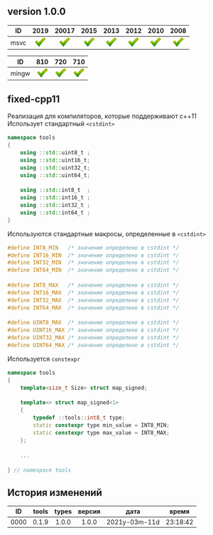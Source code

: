 
[P]: ../../../icons/progress.png
[V]: ../../../icons/success.png
[X]: ../../../icons/failed.png
[D]: ../../../icons/danger.png
[E]: ../../../icons/empty.png
[N]: ../../../icons/na.png

[M]: #main  "типы фиксированного размера"  

version 1.0.0
---

| **ID**  | 2019      | 20017     | 2015      | 2013      | 2012      | 2010      | 2008      |  
|:-------:|:---------:|:---------:|:---------:|:---------:|:---------:|:---------:|:---------:|  
| msvc    | [![V]][M] | [![V]][M] | [![V]][M] | [![V]][M] | [![V]][M] | [![V]][M] | [![V]][M] |  

| **ID**  | 810       | 720       | 710       |  
|:-------:|:---------:|:---------:|:---------:|  
| mingw   | [![V]][M] | [![V]][M] | [![V]][M] |  


fixed-cpp11
---
Реализация для компиляторов, которые поддерживают с++11  
Использует стандартный `<cstdint>`  

```cpp
namespace tools
{
    using ::std::uint8_t ;
    using ::std::uint16_t;
    using ::std::uint32_t;
    using ::std::uint64_t;
        
    using ::std::int8_t  ; 
    using ::std::int16_t ; 
    using ::std::int32_t ; 
    using ::std::int64_t ; 
}
```

Используются стандартные макросы, определенные в `<cstdint>`  
```cpp
#define INT8_MIN   /* значение определено в cstdint */
#define INT16_MIN  /* значение определено в cstdint */
#define INT32_MIN  /* значение определено в cstdint */
#define INT64_MIN  /* значение определено в cstdint */
                   
#define INT8_MAX   /* значение определено в cstdint */
#define INT16_MAX  /* значение определено в cstdint */
#define INT32_MAX  /* значение определено в cstdint */
#define INT64_MAX  /* значение определено в cstdint */
                   
#define UINT8_MAX  /* значение определено в cstdint */
#define UINT16_MAX /* значение определено в cstdint */
#define UINT32_MAX /* значение определено в cstdint */
#define UINT64_MAX /* значение определено в cstdint */
```

Используется `constexpr`

```cpp
namespace tools
{
    template<size_t Size> struct map_signed;
    
    template<> struct map_signed<1>
    {
        typedef ::tools::int8_t type; 
        static constexpr type min_value = INT8_MIN;
        static constexpr type max_value = INT8_MAX;
    };

    ...

} // namespace tools
```


История изменений 
------

| **ID** | tools | types | версия |     дата      |  время   |  
|:------:|:-----:|:-----:|:------:|:-------------:|:--------:|  
|  0000  | 0.1.9 | 1.0.0 | 1.0.0  | 2021y-03m-11d | 23:18:42 |  



